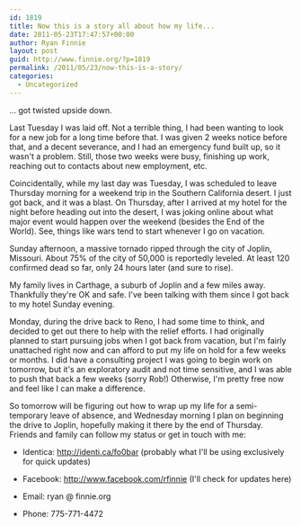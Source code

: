 ```yaml
---
id: 1819
title: Now this is a story all about how my life...
date: 2011-05-23T17:47:57+00:00
author: Ryan Finnie
layout: post
guid: http://www.finnie.org/?p=1819
permalink: /2011/05/23/now-this-is-a-story/
categories:
  - Uncategorized
---
```

... got twisted upside down.

Last Tuesday I was laid off. Not a terrible thing, I had been wanting to look for a new job for a long time before that. I was given 2 weeks notice before that, and a decent severance, and I had an emergency fund built up, so it wasn't a problem. Still, those two weeks were busy, finishing up work, reaching out to contacts about new employment, etc.

Coincidentally, while my last day was Tuesday, I was scheduled to leave Thursday morning for a weekend trip in the Southern California desert. I just got back, and it was a blast. On Thursday, after I arrived at my hotel for the night before heading out into the desert, I was joking online about what major event would happen over the weekend (besides the End of the World). See, things like wars tend to start whenever I go on vacation.

Sunday afternoon, a massive tornado ripped through the city of Joplin, Missouri. About 75% of the city of 50,000 is reportedly leveled. At least 120 confirmed dead so far, only 24 hours later (and sure to rise).

My family lives in Carthage, a suburb of Joplin and a few miles away. Thankfully they're OK and safe. I've been talking with them since I got back to my hotel Sunday evening.

Monday, during the drive back to Reno, I had some time to think, and decided to get out there to help with the relief efforts. I had originally planned to start pursuing jobs when I got back from vacation, but I'm fairly unattached right now and can afford to put my life on hold for a few weeks or months. I did have a consulting project I was going to begin work on tomorrow, but it's an exploratory audit and not time sensitive, and I was able to push that back a few weeks (sorry Rob!) Otherwise, I'm pretty free now and feel like I can make a difference.

So tomorrow will be figuring out how to wrap up my life for a semi-temporary leave of absence, and Wednesday morning I plan on beginning the drive to Joplin, hopefully making it there by the end of Thursday. Friends and family can follow my status or get in touch with me:

* Identica: <http://identi.ca/fo0bar> (probably what I'll be using exclusively for quick updates)
  
* Facebook: <http://www.facebook.com/rfinnie> (I'll check for updates here)
  
* Email: ryan @ finnie.org
  
* Phone: 775-771-4472